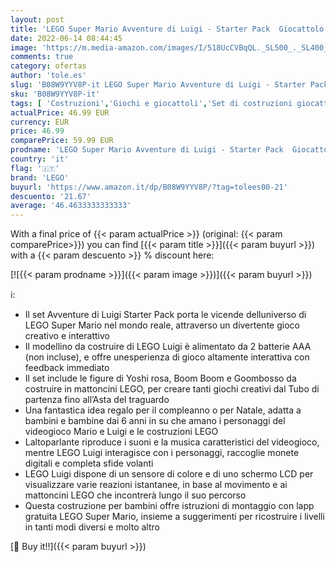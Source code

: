 ```yaml
---
layout: post
title: 'LEGO Super Mario Avventure di Luigi - Starter Pack  Giocattolo da Costruire con Personaggi Interattivi  Giochi Creativi per Bambini dai 6 Anni  71387'
date: 2022-06-14 08:44:45
image: 'https://m.media-amazon.com/images/I/518UcCVBqQL._SL500_._SL400_.jpg'
comments: true
category: ofertas
author: 'tole.es'
slug: 'B08W9YYV8P-it LEGO Super Mario Avventure di Luigi - Starter Pack...'
sku: 'B08W9YYV8P-it'
tags: [ 'Costruzioni','Giochi e giocattoli','Set di costruzioni giocattolo','lego','🇮🇹', ]
actualPrice: 46.99 EUR
currency: EUR
price: 46.99
comparePrice: 59.99 EUR
prodname: 'LEGO Super Mario Avventure di Luigi - Starter Pack  Giocattolo da Costruire con Personaggi Interattivi  Giochi Creativi per Bambini dai 6 Anni  71387'
country: 'it'
flag: '🇮🇹'
brand: 'LEGO'
buyurl: 'https://www.amazon.it/dp/B08W9YYV8P/?tag=tolees00-21'
descuento: '21.67'
average: '46.4633333333333'
---
```


With a final price of {{< param actualPrice >}} (original: {{< param comparePrice>}}) you can find [{{< param title >}}]({{< param buyurl >}}) with a  {{< param descuento >}} % discount here:

[![{{< param prodname >}}]({{< param image >}})]({{< param buyurl >}})

ℹ️:

- Il set Avventure di Luigi Starter Pack porta le vicende delluniverso di LEGO Super Mario nel mondo reale, attraverso un divertente gioco creativo e interattivo
- Il modellino da costruire di LEGO Luigi è alimentato da 2 batterie AAA (non incluse), e offre unesperienza di gioco altamente interattiva con feedback immediato
- Il set include le figure di Yoshi rosa, Boom Boom e Goombosso da costruire in mattoncini LEGO, per creare tanti giochi creativi dal Tubo di partenza fino all’Asta del traguardo
- Una fantastica idea regalo per il compleanno o per Natale, adatta a bambini e bambine dai 6 anni in su che amano i personaggi del videogioco Mario e Luigi e le costruzioni LEGO
- Laltoparlante riproduce i suoni e la musica caratteristici del videogioco, mentre LEGO Luigi interagisce con i personaggi, raccoglie monete digitali e completa sfide volanti
- LEGO Luigi dispone di un sensore di colore e di uno schermo LCD per visualizzare varie reazioni istantanee, in base al movimento e ai mattoncini LEGO che incontrerà lungo il suo percorso
- Questa costruzione per bambini offre istruzioni di montaggio con lapp gratuita LEGO Super Mario, insieme a suggerimenti per ricostruire i livelli in tanti modi diversi e molto altro

[🛒 Buy it!!]({{< param buyurl >}})
